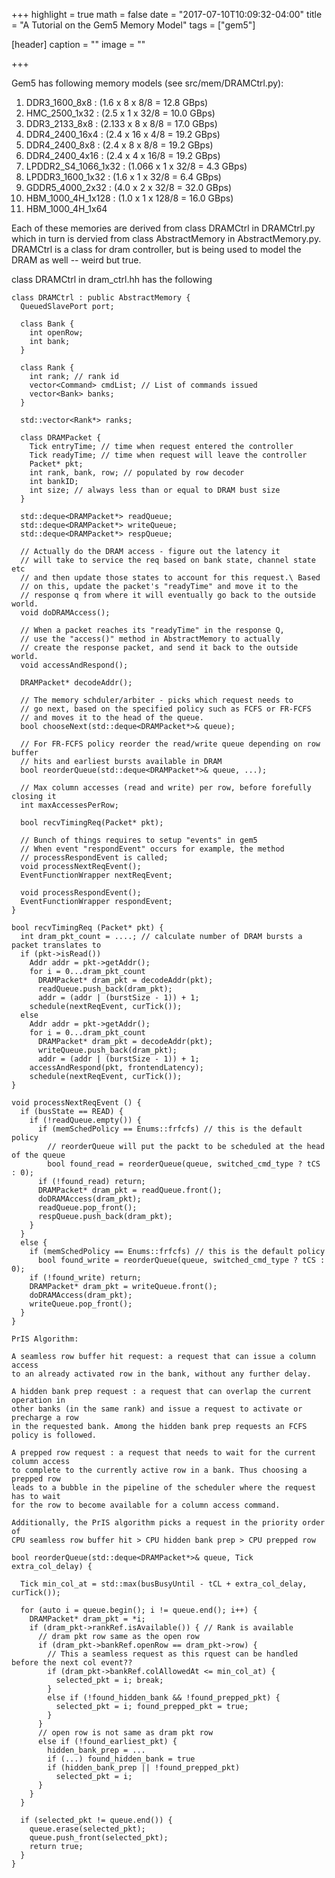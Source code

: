 +++
highlight = true
math = false
date = "2017-07-10T10:09:32-04:00"
title = "A Tutorial on the Gem5 Memory Model"
tags = ["gem5"]

[header]
  caption = ""
  image = ""

+++
<!--more-->


Gem5 has following memory models (see src/mem/DRAMCtrl.py):

1)   DDR3_1600_8x8        : (1.6   x 8  x 8/8   = 12.8 GBps)
2)   HMC_2500_1x32        : (2.5   x 1  x 32/8  = 10.0 GBps)
3)   DDR3_2133_8x8        : (2.133 x 8  x 8/8   = 17.0 GBps)
4)   DDR4_2400_16x4       : (2.4   x 16 x 4/8   = 19.2 GBps)
5)   DDR4_2400_8x8        : (2.4   x 8  x 8/8   = 19.2 GBps)
6)   DDR4_2400_4x16       : (2.4   x 4  x 16/8  = 19.2 GBps)
7)   LPDDR2_S4_1066_1x32  : (1.066 x 1  x 32/8  =  4.3 GBps)
8)   LPDDR3_1600_1x32     : (1.6   x 1  x 32/8  =  6.4 GBps)
9)   GDDR5_4000_2x32      : (4.0   x 2  x 32/8  = 32.0 GBps)
10)  HBM_1000_4H_1x128    : (1.0   x 1  x 128/8 = 16.0 GBps)
11)  HBM_1000_4H_1x64

Each of these memories are derived from class DRAMCtrl in DRAMCtrl.py which
in turn is dervied from class AbstractMemory in AbstractMemory.py. DRAMCtrl is
a class for dram controller, but is being used to model the DRAM as well -- weird
but true.

class DRAMCtrl in dram_ctrl.hh has the following

```
class DRAMCtrl : public AbstractMemory {
  QueuedSlavePort port;

  class Bank {
    int openRow;
    int bank;
  }

  class Rank {
    int rank; // rank id
    vector<Command> cmdList; // List of commands issued
    vector<Bank> banks;
  }

  std::vector<Rank*> ranks;

  class DRAMPacket {
    Tick entryTime; // time when request entered the controller
    Tick readyTime; // time when request will leave the controller
    Packet* pkt;
    int rank, bank, row; // populated by row decoder
    int bankID;
    int size; // always less than or equal to DRAM bust size
  }

  std::deque<DRAMPacket*> readQueue;
  std::deque<DRAMPacket*> writeQueue;
  std::deque<DRAMPacket*> respQueue;

  // Actually do the DRAM access - figure out the latency it
  // will take to service the req based on bank state, channel state etc
  // and then update those states to account for this request.\ Based
  // on this, update the packet's "readyTime" and move it to the
  // response q from where it will eventually go back to the outside world.
  void doDRAMAccess();

  // When a packet reaches its "readyTime" in the response Q,
  // use the "access()" method in AbstractMemory to actually
  // create the response packet, and send it back to the outside world.
  void accessAndRespond();

  DRAMPacket* decodeAddr();

  // The memory schduler/arbiter - picks which request needs to
  // go next, based on the specified policy such as FCFS or FR-FCFS
  // and moves it to the head of the queue.
  bool chooseNext(std::deque<DRAMPacket*>& queue);

  // For FR-FCFS policy reorder the read/write queue depending on row buffer
  // hits and earliest bursts available in DRAM
  bool reorderQueue(std::deque<DRAMPacket*>& queue, ...);

  // Max column accesses (read and write) per row, before forefully closing it
  int maxAccessesPerRow;

  bool recvTimingReq(Packet* pkt);
  
  // Bunch of things requires to setup "events" in gem5
  // When event "respondEvent" occurs for example, the method
  // processRespondEvent is called;
  void processNextReqEvent();
  EventFunctionWrapper nextReqEvent;

  void processRespondEvent();
  EventFunctionWrapper respondEvent;
}
```

```
bool recvTimingReq (Packet* pkt) {
  int dram_pkt_count = ....; // calculate number of DRAM bursts a packet translates to
  if (pkt->isRead())
    Addr addr = pkt->getAddr();
    for i = 0...dram_pkt_count
      DRAMPacket* dram_pkt = decodeAddr(pkt);
      readQueue.push_back(dram_pkt);
      addr = (addr | (burstSize - 1)) + 1;
    schedule(nextReqEvent, curTick());
  else
    Addr addr = pkt->getAddr();
    for i = 0...dram_pkt_count
      DRAMPacket* dram_pkt = decodeAddr(pkt);
      writeQueue.push_back(dram_pkt);
      addr = (addr | (burstSize - 1)) + 1;
    accessAndRespond(pkt, frontendLatency);
    schedule(nextReqEvent, curTick());
}
```

```
void processNextReqEvent () {
  if (busState == READ) {
    if (!readQueue.empty()) {
      if (memSchedPolicy == Enums::frfcfs) // this is the default policy
        // reorderQueue will put the packt to be scheduled at the head of the queue
        bool found_read = reorderQueue(queue, switched_cmd_type ? tCS : 0);
      if (!found_read) return;
      DRAMPacket* dram_pkt = readQueue.front();
      doDRAMAccess(dram_pkt);
      readQueue.pop_front();
      respQueue.push_back(dram_pkt);
    }
  }
  else {
    if (memSchedPolicy == Enums::frfcfs) // this is the default policy
      bool found_write = reorderQueue(queue, switched_cmd_type ? tCS : 0);
    if (!found_write) return;
    DRAMPacket* dram_pkt = writeQueue.front();
    doDRAMAccess(dram_pkt);
    writeQueue.pop_front();
  }
}
```
```
PrIS Algorithm:

A seamless row buffer hit request: a request that can issue a column access
to an already activated row in the bank, without any further delay. 

A hidden bank prep request : a request that can overlap the current operation in 
other banks (in the same rank) and issue a request to activate or precharge a row 
in the requested bank. Among the hidden bank prep requests an FCFS policy is followed. 

A prepped row request : a request that needs to wait for the current column access 
to complete to the currently active row in a bank. Thus choosing a prepped row 
leads to a bubble in the pipeline of the scheduler where the request has to wait 
for the row to become available for a column access command.

Additionally, the PrIS algorithm picks a request in the priority order of
CPU seamless row buffer hit > CPU hidden bank prep > CPU prepped row

bool reorderQueue(std::deque<DRAMPacket*>& queue, Tick extra_col_delay) {

  Tick min_col_at = std::max(busBusyUntil - tCL + extra_col_delay, curTick());

  for (auto i = queue.begin(); i != queue.end(); i++) {
    DRAMPacket* dram_pkt = *i;
    if (dram_pkt->rankRef.isAvailable()) { // Rank is available
      // dram pkt row same as the open row
      if (dram_pkt->bankRef.openRow == dram_pkt->row) {
        // This a seamless request as this rquest can be handled before the next col event??
        if (dram_pkt->bankRef.colAllowedAt <= min_col_at) {
          selected_pkt = i; break;
        }
        else if (!found_hidden_bank && !found_prepped_pkt) {
          selected_pkt = i; found_prepped_pkt = true;
        }
      }
      // open row is not same as dram pkt row
      else if (!found_earliest_pkt) {
        hidden_bank_prep = ...
        if (...) found_hidden_bank = true
        if (hidden_bank_prep || !found_prepped_pkt)
          selected_pkt = i;
      }
    }
  }

  if (selected_pkt != queue.end()) {
    queue.erase(selected_pkt);
    queue.push_front(selected_pkt);
    return true;
  }
}
```
